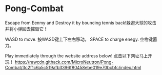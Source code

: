 # Pong-Combat
Escape from Eenmy and Destroy it by bouncing tennis back!躲避大球的攻击并将小弹回去摧毁它！

WASD to move. 按WASD键上下左右移动。
SPACE to charge enegy. 空格键蓄力。

Play immediately through the website address below! 点击以下网址马上开玩！
https://rawcdn.githack.com/MicroNeutron/Pong-Combat/3c2f1c6a5c519afb3396f80458ebe019e70bcbfc/index.html
